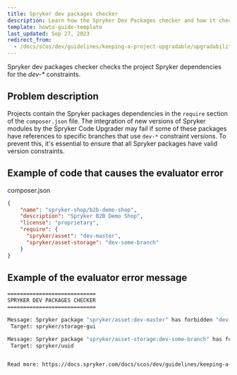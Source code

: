 ```yaml
---
title: Spryker dev packages checker
description: Learn how the Spryker Dev Packages checker and how it checks the project dependencies for constraitns within your spryker projects.
template: howto-guide-template
last_updated: Sep 27, 2023
redirect_from:
  - /docs/scos/dev/guidelines/keeping-a-project-upgradable/upgradability-guidelines/spryker-dev-packages-checker.html
---
```


Spryker dev packages checker checks the project Spryker dependencies for the _dev-*_ constraints.

## Problem description

Projects contain the Spryker packages dependencies in the `require` section of the `composer.json` file. The integration of new versions of Spryker modules by the Spryker Code Upgrader may fail if some of these packages have references to specific branches that use `dev-*` constraint versions. To prevent this, it's essential to ensure that all Spryker packages have valid version constraints.

## Example of code that causes the evaluator error

composer.json

```json
{
    "name": "spryker-shop/b2b-demo-shop",
    "description": "Spryker B2B Demo Shop",
    "license": "proprietary",
    "require": {
      "spryker/asset": "dev-master",
      "spryker/asset-storage": "dev-some-branch"
    }
}
```

## Example of the evaluator error message

```bash
============================
SPRYKER DEV PACKAGES CHECKER
============================

Message: Spryker package "spryker/asset:dev-master" has forbidden "dev-*" version constraint
 Target: spryker/storage-gui                                                                    

Message: Spryker package "spryker/asset-storage:dev-some-branch" has forbidden "dev-*" version constraint
 Target: spryker/uuid                                                                                                           


Read more: https://docs.spryker.com/docs/scos/dev/guidelines/keeping-a-project-upgradable/upgradability-guidelines/spryker-dev-packages-checker.html

```
